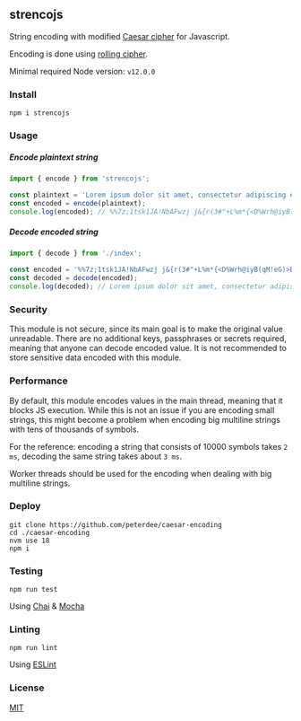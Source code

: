 ## strencojs

String encoding with modified [Caesar cipher](https://en.wikipedia.org/wiki/Caesar_cipher) for Javascript.

Encoding is done using [rolling cipher](http://www.thealmightyguru.com/Wiki/index.php?title=Rolling_cipher).

Minimal required Node version: `v12.0.0`

### Install

```shell script
npm i strencojs
```

### Usage

##### Encode plaintext string

```typescript
import { encode } from 'strencojs';

const plaintext = 'Lorem ipsum dolor sit amet, consectetur adipiscing elit.';
const encoded = encode(plaintext);
console.log(encoded); // %%7z;1tsk1JA!NbAFwzj j&{r(3#"+L%m*{<D%Wrh@iyB(qM!eG)>B/ox/%%
```

##### Decode encoded string

```typescript
import { decode } from './index';

const encoded = '%%7z;1tsk1JA!NbAFwzj j&{r(3#"+L%m*{<D%Wrh@iyB(qM!eG)>B/ox/%%';
const decoded = decode(encoded);
console.log(decoded); // Lorem ipsum dolor sit amet, consectetur adipiscing elit.
```
### Security

This module is not secure, since its main goal is to make the original value unreadable. There are no additional keys, passphrases or secrets required, meaning that anyone can decode encoded value. It is not recommended to store sensitive data encoded with this module.

### Performance

By default, this module encodes values in the main thread, meaning that it blocks JS execution. While this is not an issue if you are encoding small strings, this might become a problem when encoding big multiline strings with tens of thousands of symbols.

For the reference: encoding a string that consists of 10000 symbols takes `2 ms`, decoding the same string takes about `3 ms`.

Worker threads should be used for the encoding when dealing with big multiline strings.

### Deploy

```shell script
git clone https://github.com/peterdee/caesar-encoding
cd ./caesar-encoding
nvm use 18
npm i
```

### Testing

```shell script
npm run test
```

Using [Chai](https://www.chaijs.com) & [Mocha](https://mochajs.org)

### Linting

```shell script
npm run lint
```

Using [ESLint](https://eslint.org)

### License

[MIT](./LICENSE.md)
